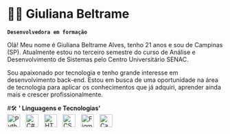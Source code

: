 # 👩‍💻 Giuliana Beltrame 


**`Desenvolvedora em formação`**

Olá! Meu nome é Giuliana Beltrame Alves, tenho 21 anos e sou de Campinas (SP). Atualmente estou no terceiro semestre do curso de Análise e Desenvolvimento de Sistemas pelo Centro Universitário SENAC.

Sou apaixonado por tecnologia e tenho grande interesse em desenvolvimento back-end. Estou em busca de uma oportunidade na área de tecnologia para aplicar os conhecimentos que já adquiri, aprender ainda mais e crescer profissionalmente.


#🛠 **' Linguagens e Tecnologias'**
<br>
<img align="left" alt="Python" title="Python" width="30px" style="padding-right: 10px;" src="https://cdn.jsdelivr.net/gh/devicons/devicon/icons/python/python-original.svg" /> <img align="left" alt="C#" title="C#" width="30px" style="padding-right: 10px;" src="https://cdn.jsdelivr.net/gh/devicons/devicon/icons/csharp/csharp-original.svg" /> <img align="left" alt="HTML" title="HTML" width="30px" style="padding-right: 10px;" src="https://cdn.jsdelivr.net/gh/devicons/devicon/icons/html5/html5-original.svg" /> <img align="left" alt="CSS" title="CSS" width="30px" style="padding-right: 10px;" src="https://cdn.jsdelivr.net/gh/devicons/devicon/icons/css3/css3-original.svg" /> <img align="left" alt="Figma" title="Figma" width="30px" style="padding-right: 10px;" src="https://cdn.jsdelivr.net/gh/devicons/devicon/icons/figma/figma-original.svg" /> <img align="left" alt="Canva" title="Canva" width="30px" style="padding-right: 10px;" src="https://img.icons8.com/color/48/000000/canva.png" />
<br/><br/>

